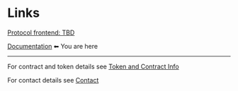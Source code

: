 # Links

[Protocol frontend: TBD](https://localhost)

[Documentation](https://dualstake-docs.pages.dev) ⬅ You are here

---

For contract and token details see [Token and Contract Info](./info.html)

For contact details see [Contact](./contact.html)
